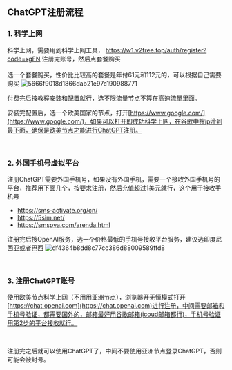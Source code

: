 ## ChatGPT注册流程

### 1. 科学上网
科学上网，需要用到科学上网工具， https://w1.v2free.top/auth/register?code=xgFN 注册完账号，然后点套餐购买
<br><br>
选一个套餐购买，性价比比较高的套餐是年付61元和112元的，可以根据自己需要购买
![5666f9018d1866dab21e97c190988771](https://github.com/Liubsyy/SharedMarkdown/assets/132696548/984ec7bc-bf0d-4ed2-a1e9-265d664fd4ea)

付费完后按教程安装和配置就行，选不限流量节点不算在高速流量里面。<br>

安装完配置后，选一个欧美国家的节点，打开[https://www.google.com/](https://www.google.com/)，如果可以打开即成功科学上网，在谷歌中搜ip滑到最下面，确保是欧美节点才能进行ChatGPT注册。

<br>

### 2. 外国手机号虚拟平台
注册ChatGPT需要外国手机号，如果没有外国手机，需要一个接收外国手机号的平台，推荐用下面几个，按要求注册，然后充值超过1美元就行，这个用于接收手机号

- https://sms-activate.org/cn/
- https://5sim.net/
- https://smspva.com/arenda.html


注册完后搜OpenAI服务，选一个价格最低的手机号接收平台服务，建议选印度尼西亚或者巴西
![df4364b8dd8c77cc386d88009589ffd8](https://github.com/Liubsyy/SharedMarkdown/assets/132696548/f46c0fba-c62d-474d-a9d6-1b0ad63826b0)

<br>


### 3. 注册ChatGPT账号
使用欧美节点科学上网（不用用亚洲节点），浏览器开无恒模式打开[https://chat.openai.com](https://chat.openai.com)进行注册，中间需要邮箱和手机号验证，都需要国外的，邮箱最好用谷歌邮箱(icoud邮箱都行)，手机号验证用第2步的平台接收就行。

<br>

注册完之后就可以使用ChatGPT了，中间不要使用亚洲节点登录ChatGPT，否则可能会被封号。
